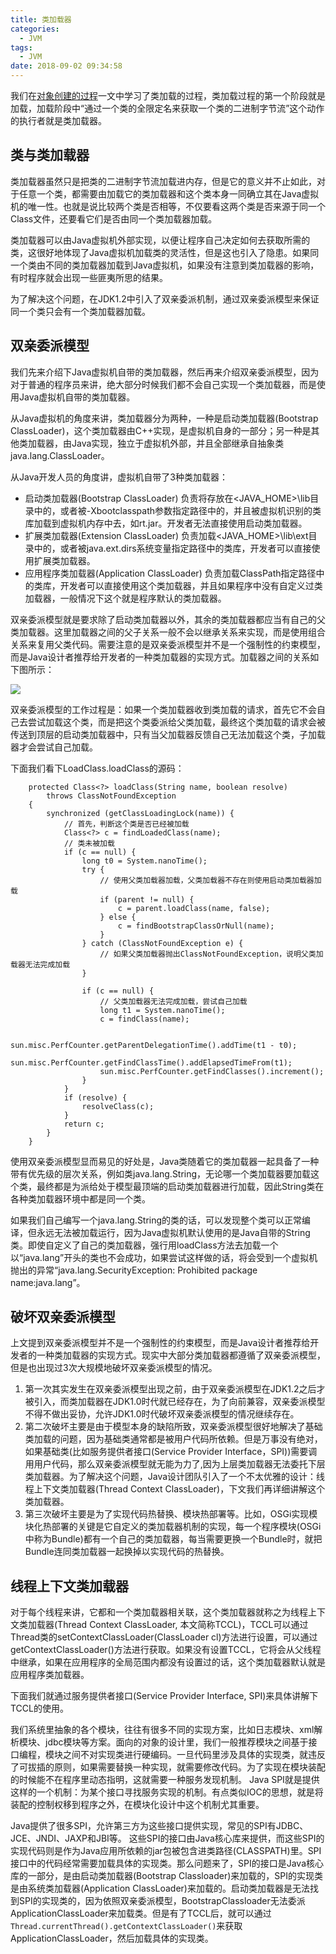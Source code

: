 ```yaml
---
title: 类加载器
categories:
  - JVM
tags:
  - JVM
date: 2018-09-02 09:34:58
---
```


我们在[对象创建的过程](https://schhx.github.io/2018/09/01/%E5%AF%B9%E8%B1%A1%E5%88%9B%E5%BB%BA%E7%9A%84%E8%BF%87%E7%A8%8B/)一文中学习了类加载的过程，<!-- more -->类加载过程的第一个阶段就是加载，加载阶段中“通过一个类的全限定名来获取一个类的二进制字节流”这个动作的执行者就是类加载器。


## 类与类加载器

类加载器虽然只是把类的二进制字节流加载进内存，但是它的意义并不止如此，对于任意一个类，都需要由加载它的类加载器和这个类本身一同确立其在Java虚拟机的唯一性。也就是说比较两个类是否相等，不仅要看这两个类是否来源于同一个Class文件，还要看它们是否由同一个类加载器加载。

类加载器可以由Java虚拟机外部实现，以便让程序自己决定如何去获取所需的类，这很好地体现了Java虚拟机加载类的灵活性，但是这也引入了隐患。如果同一个类由不同的类加载器加载到Java虚拟机，如果没有注意到类加载器的影响，有时程序就会出现一些匪夷所思的结果。

为了解决这个问题，在JDK1.2中引入了双亲委派机制，通过双亲委派模型来保证同一个类只会有一个类加载器加载。

## 双亲委派模型

我们先来介绍下Java虚拟机自带的类加载器，然后再来介绍双亲委派模型，因为对于普通的程序员来讲，绝大部分时候我们都不会自己实现一个类加载器，而是使用Java虚拟机自带的类加载器。

从Java虚拟机的角度来讲，类加载器分为两种，一种是启动类加载器(Bootstrap ClassLoader)，这个类加载器由C++实现，是虚拟机自身的一部分；另一种是其他类加载器，由Java实现，独立于虚拟机外部，并且全部继承自抽象类java.lang.ClassLoader。

从Java开发人员的角度讲，虚拟机自带了3种类加载器：

- 启动类加载器(Bootstrap ClassLoader)  负责将存放在<JAVA_HOME>\lib目录中的，或者被-Xbootclasspath参数指定路径中的，并且被虚拟机识别的类库加载到虚拟机内存中去，如rt.jar。开发者无法直接使用启动类加载器。
- 扩展类加载器(Extension ClassLoader)  负责加载<JAVA_HOME>\lib\ext目录中的，或者被java.ext.dirs系统变量指定路径中的类库，开发者可以直接使用扩展类加载器。
- 应用程序类加载器(Application ClassLoader)  负责加载ClassPath指定路径中的类库，开发者可以直接使用这个类加载器，并且如果程序中没有自定义过类加载器，一般情况下这个就是程序默认的类加载器。

双亲委派模型就是要求除了启动类加载器以外，其余的类加载器都应当有自己的父类加载器。这里加载器之间的父子关系一般不会以继承关系来实现，而是使用组合关系来复用父类代码。需要注意的是双亲委派模型并不是一个强制性的约束模型，而是Java设计者推荐给开发者的一种类加载器的实现方式。加载器之间的关系如下图所示：

![](双亲委派模型.png)

双亲委派模型的工作过程是：如果一个类加载器收到类加载的请求，首先它不会自己去尝试加载这个类，而是把这个类委派给父类加载，最终这个类加载的请求会被传送到顶层的启动类加载器中，只有当父加载器反馈自己无法加载这个类，子加载器才会尝试自己加载。

下面我们看下LoadClass.loadClass的源码：

```
    protected Class<?> loadClass(String name, boolean resolve)
        throws ClassNotFoundException
    {
        synchronized (getClassLoadingLock(name)) {
            // 首先，判断这个类是否已经被加载
            Class<?> c = findLoadedClass(name);
            // 类未被加载
            if (c == null) {
                long t0 = System.nanoTime();
                try {
                    // 使用父类加载器加载，父类加载器不存在则使用启动类加载器加载
                    if (parent != null) {
                        c = parent.loadClass(name, false);
                    } else {
                        c = findBootstrapClassOrNull(name);
                    }
                } catch (ClassNotFoundException e) {
                    // 如果父类加载器抛出ClassNotFoundException，说明父类加载器无法完成加载
                }

                if (c == null) {
                    // 父类加载器无法完成加载，尝试自己加载
                    long t1 = System.nanoTime();
                    c = findClass(name);

                    sun.misc.PerfCounter.getParentDelegationTime().addTime(t1 - t0);
                    sun.misc.PerfCounter.getFindClassTime().addElapsedTimeFrom(t1);
                    sun.misc.PerfCounter.getFindClasses().increment();
                }
            }
            if (resolve) {
                resolveClass(c);
            }
            return c;
        }
    }
```

使用双亲委派模型显而易见的好处是，Java类随着它的类加载器一起具备了一种带有优先级的层次关系，例如类java.lang.String，无论哪一个类加载器要加载这个类，最终都是为派给处于模型最顶端的启动类加载器进行加载，因此String类在各种类加载器环境中都是同一个类。

如果我们自己编写一个java.lang.String的类的话，可以发现整个类可以正常编译，但永远无法被加载运行，因为Java虚拟机默认使用的是Java自带的String类。即使自定义了自己的类加载器，强行用loadClass方法去加载一个以“java.lang”开头的类也不会成功，如果尝试这样做的话，将会受到一个虚拟机抛出的异常“java.lang.SecurityException: Prohibited package name:java.lang”。



## 破坏双亲委派模型

上文提到双亲委派模型并不是一个强制性的约束模型，而是Java设计者推荐给开发者的一种类加载器的实现方式。现实中大部分类加载器都遵循了双亲委派模型，但是也出现过3次大规模地破坏双亲委派模型的情况。

1. 第一次其实发生在双亲委派模型出现之前，由于双亲委派模型在JDK1.2之后才被引入，而类加载器在JDK1.0时代就已经存在，为了向前兼容，双亲委派模型不得不做出妥协，允许JDK1.0时代破坏双亲委派模型的情况继续存在。
2. 第二次破坏主要是由于模型本身的缺陷所致，双亲委派模型很好地解决了基础类加载的问题，因为基础类通常都是被用户代码所依赖。但是万事没有绝对，如果基础类(比如服务提供者接口(Service Provider Interface，SPI))需要调用用户代码，那么双亲委派模型就无能为力了,因为上层类加载器无法委托下层类加载器。为了解决这个问题，Java设计团队引入了一个不太优雅的设计：线程上下文类加载器(Thread Context ClassLoader)，下文我们再详细讲解这个类加载器。
3. 第三次破坏主要是为了实现代码热替换、模块热部署等。比如，OSGi实现模块化热部署的关键是它自定义的类加载器机制的实现，每一个程序模块(OSGi中称为Bundle)都有一个自己的类加载器，每当需要更换一个Bundle时，就把Bundle连同类加载器一起换掉以实现代码的热替换。

## 线程上下文类加载器

对于每个线程来讲，它都和一个类加载器相关联，这个类加载器就称之为线程上下文类加载器(Thread Context ClassLoader, 本文简称TCCL)，TCCL可以通过Thread类的setContextClassLoader(ClassLoader cl)方法进行设置，可以通过getContextClassLoader()方法进行获取。如果没有设置TCCL，它将会从父线程中继承，如果在应用程序的全局范围内都没有设置过的话，这个类加载器默认就是应用程序类加载器。

下面我们就通过服务提供者接口(Service Provider Interface, SPI)来具体讲解下TCCL的使用。

我们系统里抽象的各个模块，往往有很多不同的实现方案，比如日志模块、xml解析模块、jdbc模块等方案。面向的对象的设计里，我们一般推荐模块之间基于接口编程，模块之间不对实现类进行硬编码。一旦代码里涉及具体的实现类，就违反了可拔插的原则，如果需要替换一种实现，就需要修改代码。为了实现在模块装配的时候能不在程序里动态指明，这就需要一种服务发现机制。 Java SPI就是提供这样的一个机制：为某个接口寻找服务实现的机制。有点类似IOC的思想，就是将装配的控制权移到程序之外，在模块化设计中这个机制尤其重要。

Java提供了很多SPI，允许第三方为这些接口提供实现，常见的SPI有JDBC、JCE、JNDI、JAXP和JBI等。
这些SPI的接口由Java核心库来提供，而这些SPI的实现代码则是作为Java应用所依赖的jar包被包含进类路径(CLASSPATH)里。SPI接口中的代码经常需要加载具体的实现类。那么问题来了，SPI的接口是Java核心库的一部分，是由启动类加载器(Bootstrap Classloader)来加载的，SPI的实现类是由系统类加载器(Application ClassLoader)来加载的。启动类加载器是无法找到SPI的实现类的，因为依照双亲委派模型，BootstrapClassloader无法委派ApplicationClassLoader来加载类。但是有了TCCL后，就可以通过```Thread.currentThread().getContextClassLoader()```来获取ApplicationClassLoader，然后加载具体的实现类。



